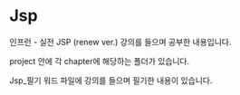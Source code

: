 # Jsp
인프런 - 실전 JSP (renew ver.) 강의를 들으며 공부한 내용입니다.

project 안에 각 chapter에 해당하는 폴더가 있습니다.

Jsp_필기 워드 파일에 강의를 들으며 필기한 내용이 있습니다.
